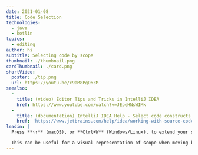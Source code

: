 ```yaml
---
date: 2021-01-08
title: Code Selection
technologies:
  - java
  - kotlin
topics:
  - editing
author: hs
subtitle: Selecting code by scope
thumbnail: ./thumbnail.png
cardThumbnail: ./card.png
shortVideo:
  poster: ./tip.png
  url: https://youtu.be/c9aM8PgD6ZM
seealso:
  - 
    title: (video) Editor Tips and Tricks in IntelliJ IDEA
    href: https://www.youtube.com/watch?v=JEpeHNsWIMk
  - 
    title: (documentation) IntelliJ IDEA Help - Select code constructs
    href: 'https://www.jetbrains.com/help/idea/working-with-source-code.html#editor_code_selection'
leadin: |
  Press **⌥↑** (macOS), or **Ctrl+W** (Windows/Linux), to extend your selection of code by scope. To reduce the scope, use **⌥↓** (macOS), or **Shift+Ctrl+W** (Windows/Linux).

  This can be useful for a visual representation of scope when moving blocks of code around.
---
```


